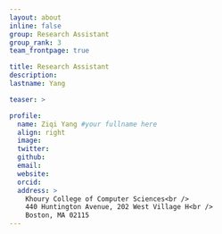 ```yaml
---
layout: about
inline: false
group: Research Assistant
group_rank: 3
team_frontpage: true

title: Research Assistant
description:
lastname: Yang

teaser: >

profile:
  name: Ziqi Yang #your fullname here
  align: right
  image:
  twitter:
  github:
  email:
  website:
  orcid:
  address: >
    Khoury College of Computer Sciences<br />
    440 Huntington Avenue, 202 West Village H<br />
    Boston, MA 02115
---
```

